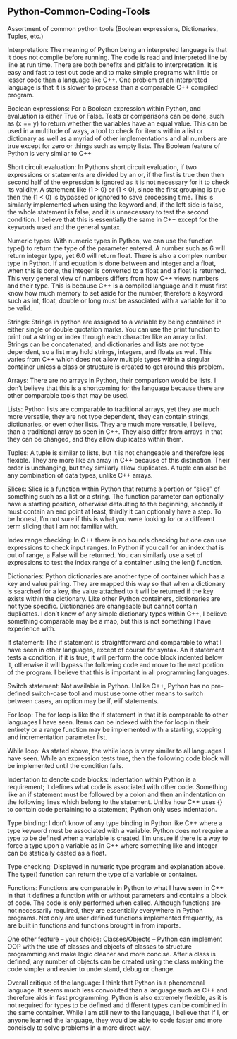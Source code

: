 ## Python-Common-Coding-Tools
Assortment of common python tools (Boolean expressions, Dictionaries, Tuples, etc.)

Interpretation: The meaning of Python being an interpreted language is that it does not compile before running. The code is read and interpreted line by line at run time. There are both benefits and pitfalls to interpretation. It is easy and fast to test out code and to make simple programs with little or lesser code than a language like C++. One problem of an interpreted language is that it is slower to process than a comparable C++ compiled program. 

Boolean expressions: For a Boolean expression within Python, and evaluation is either True or False. Tests or comparisons can be done, such as (x == y) to return whether the variables have an equal value. This can be used in a multitude of ways, a tool to check for items within a list or dictionary as well as a myriad of other implementations and all numbers are true except for zero or things such as empty lists. The Boolean feature of Python is very similar to C++

Short circuit evaluation: In Pythons short circuit evaluation, if two expressions or statements are divided by an or, if the first is true then then second half of the expression is ignored as it is not necessary for it to check its validity. A statement like (1 > 0) or (1 < 0), since the first grouping is true then the (1 < 0) is bypassed or ignored to save processing time. This is similarly implemented when using the keyword and, if the left side is false, the whole statement is false, and it is unnecessary to test the second condition. I believe that this is essentially the same in C++ except for the keywords used and the general syntax. 

Numeric types: With numeric types in Python, we can use the function type() to return the type of the parameter entered. A number such as 6 will return integer type, yet 6.0 will return float. There is also a complex number type in Python. If and equation is done between and integer and a float, when this is done, the integer is converted to a float and a float is returned. This very general view of numbers differs from how C++ views numbers and their type. This is because C++ is a compiled language and it must first know how much memory to set aside for the number, therefore a keyword such as int, float, double or long must be associated with a variable for it to be valid. 

Strings: Strings in python are assigned to a variable by being contained in either single or double quotation marks. You can use the print function to print out a string or index through each character like an array or list. Strings can be concatenated, and dictionaries and lists are not type dependent, so a list may hold strings, integers, and floats as well. This varies from C++ which does not allow multiple types within a singular container unless a class or structure is created to get around this problem. 

Arrays: There are no arrays in Python, their comparison would be lists. I don’t believe that this is a shortcoming for the language because there are other comparable tools that may be used. 

Lists: Python lists are comparable to traditional arrays, yet they are much more versatile, they are not type dependent, they can contain strings, dictionaries, or even other lists. They are much more versatile, I believe, than a traditional array as seen in C++. They also differ from arrays in that they can be changed, and they allow duplicates within them. 

Tuples: A tuple is similar to lists, but it is not changeable and therefore less flexible. They are more like an array in C++ because of this distinction. Their order is unchanging, but they similarly allow duplicates. A tuple can also be any combination of data types, unlike C++ arrays. 

Slices: Slice is a function within Python that returns a portion or “slice” of something such as a list or a string. The function parameter can optionally have a starting position, otherwise defaulting to the beginning, secondly it must contain an end point at least, thirdly it can optionally have a step. To be honest, I’m not sure if this is what you were looking for or a different term slicing that I am not familiar with.

Index range checking: In C++ there is no bounds checking but one can use expressions to check input ranges. In Python if you call for an index that is out of range, a False will be returned. You can similarly use a set of expressions to test the index range of a container using the len() function.

Dictionaries: Python dictionaries are another type of container which has a key and value pairing. They are mapped this way so that when a dictionary is searched for a key, the value attached to it will be returned if the key exists within the dictionary. Like other Python containers, dictionaries are not type specific. Dictionaries are changeable but cannot contain duplicates. I don’t know of any simple dictionary types within C++, I believe something comparable may be a map, but this is not something I have experience with. 

If statement: The if statement is straightforward and comparable to what I have seen in other languages, except of course for syntax. An if statement tests a condition, if it is true, it will perform the code block indented below it, otherwise it will bypass the following code and move to the next portion of the program. I believe that this is important in all programming languages. 

Switch statement: Not available in Python. Unlike C++, Python has no pre-defined switch-case tool and must use tome other means to switch between cases, an option may be if, elif statements. 

For loop: The for loop is like the if statement in that it is comparable to other languages I have seen. Items can be indexed with the for loop in their entirety or a range function may be implemented with a starting, stopping and incrementation parameter list. 

While loop: As stated above, the while loop is very similar to all languages I have seen. While an expression tests true, then the following code block will be implemented until the condition fails. 

Indentation to denote code blocks: Indentation within Python is a requirement; it defines what code is associated with other code. Something like an if statement must be followed by a colon and then an indentation on the following lines which belong to the statement. Unlike how C++ uses {} to contain code pertaining to a statement, Python only uses indentation. 

Type binding: I don’t know of any type binding in Python like C++ where a type keyword must be associated with a variable. Python does not require a type to be defined when a variable is created. I’m unsure if there is a way to force a type upon a variable as in C++ where something like and integer can be statically casted as a float.

Type checking: Displayed in numeric type program and explanation above. The type() function can return the type of a variable or container. 

Functions: Functions are comparable in Python to what I have seen in C++ in that it defines a function with or without parameters and contains a block of code. The code is only performed when called. Although functions are not necessarily required, they are essentially everywhere in Python programs. Not only are user defined functions implemented frequently, as are built in functions and functions brought in from imports. 

One other feature – your choice: Classes/Objects – Python can implement OOP with the use of classes and objects of classes to structure programming and make logic cleaner and more concise. After a class is defined, any number of objects can be created using the class making the code simpler and easier to understand, debug or change. 

Overall critique of the language: I think that Python is a phenomenal language. It seems much less convoluted than a language such as C++ and therefore aids in fast programming. Python is also extremely flexible, as it is not required for types to be defined and different types can be combined in the same container. While I am still new to the language, I believe that if I, or anyone learned the language, they would be able to code faster and more concisely to solve problems in a more direct way. 
